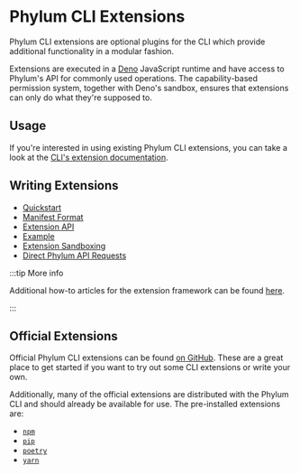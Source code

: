 # Phylum CLI Extensions

Phylum CLI extensions are optional plugins for the CLI which provide additional functionality in a modular fashion.

Extensions are executed in a [Deno] JavaScript runtime and have access to Phylum's API for commonly used operations. The capability-based permission system, together with Deno's sandbox, ensures that extensions can only do what they're supposed to.

[Deno]: https://deno.land/

## Usage

If you're interested in using existing Phylum CLI extensions, you can take a look at the [CLI's extension documentation](../commands/phylum_extension.md).

## Writing Extensions

* [Quickstart](./extension_quickstart.md)
* [Manifest Format](./extension_manifest.md)
* [Extension API](./extension_api.md)
* [Example](./extension_example.md)
* [Extension Sandboxing](./extension_sandboxing.md)
* [Direct Phylum API Requests](./extension_rest_api.md)

:::tip More info

Additional how-to articles for the extension framework can be found [here](https://dev.to/phylum).

:::

## Official Extensions

Official Phylum CLI extensions can be found [on GitHub]. These are a great place to get started if you want to try out some CLI extensions or write your own.

[on GitHub]: https://github.com/phylum-dev/cli/tree/main/extensions

Additionally, many of the official extensions are distributed with the Phylum CLI and should already be available for use. The pre-installed extensions are:

* [`npm`](https://github.com/phylum-dev/cli/tree/main/extensions/npm)
* [`pip`](https://github.com/phylum-dev/cli/tree/main/extensions/pip)
* [`poetry`](https://github.com/phylum-dev/cli/tree/main/extensions/poetry)
* [`yarn`](https://github.com/phylum-dev/cli/tree/main/extensions/yarn)
